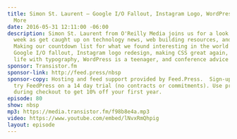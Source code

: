 ```yaml
---
title: Simon St. Laurent — Google I/O Fallout, Instagram Logo, WordPress' age, and
  More
date: 2016-05-31 12:11:00 -06:00
description: Simon St. Laurent from O'Reilly Media joins us for a look at the past
  week as get caught up on technology news, web building resources, and social commentary.
  Making our countdown list for what we found interesting in the world this week -
  Google I/O fallout, Instagram logo redesign, making CSS great again, saving your
  life with typography, WordPress is a teenager, and conference advice!
sponsor: Transistor.fm
sponsor-link: http://feed.press/nbsp
sponsor-copy: Hosting and feed support provided by Feed.Press.  Sign-up today and
  try FeedPress on a 14 day trial (no contracts or commitments). Use promo code *nbsp*
  during checkout to get 10% off your first year.
episode: 80
show: nbsp
mp3: https://media.transistor.fm/f98b8e4a.mp3
video: https://www.youtube.com/embed/lNvxRmQhpig
layout: episode
---
```



